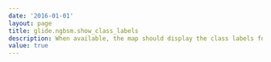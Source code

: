 ```yaml
---
date: '2016-01-01'
layout: page
title: glide.ngbsm.show_class_labels
description: When available, the map should display the class labels for each CI
value: true
---
```


